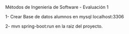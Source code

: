 Métodos de Ingenieria de Software - Evaluación 1

1- Crear Base de datos alumnos en mysql localhost:3306

2- mvn spring-boot:run en la raiz del proyecto.

